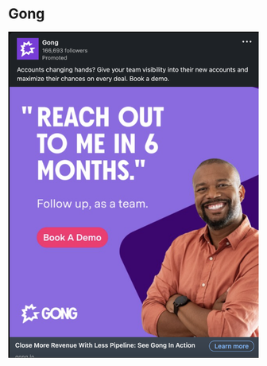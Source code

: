 # Gong

![Screen Shot 2022-10-06 at 11.04.39 PM.png](Gong%202e13e63b60d443179d3f38fa17cf2fcf/Screen_Shot_2022-10-06_at_11.04.39_PM.png)